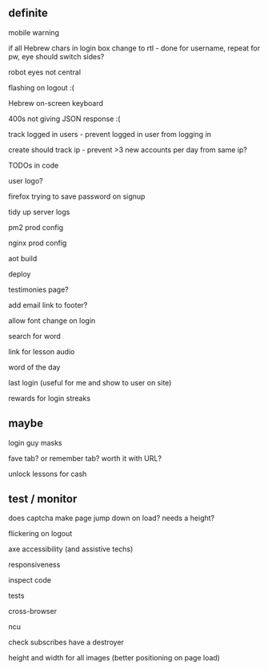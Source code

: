 definite
--------

mobile warning

if all Hebrew chars in login box change to rtl - done for username, repeat for pw, eye should switch sides?

robot eyes not central

flashing on logout :(

Hebrew on-screen keyboard

400s not giving JSON response :(

track logged in users - prevent logged in user from logging in

create should track ip - prevent >3 new accounts per day from same ip?

TODOs in code

user logo?

firefox trying to save password on signup

tidy up server logs

pm2 prod config

nginx prod config

aot build

deploy

testimonies page?

add email link to footer?

allow font change on login

search for word

link for lesson audio

word of the day

last login (useful for me and show to user on site)

rewards for login streaks

maybe
-----

login guy masks

fave tab? or remember tab? worth it with URL?

unlock lessons for cash

test / monitor
--------------

does captcha make page jump down on load? needs a height?

flickering on logout

axe accessibility (and assistive techs)

responsiveness

inspect code

tests

cross-browser

ncu

check subscribes have a destroyer

height and width for all images (better positioning on page load)


